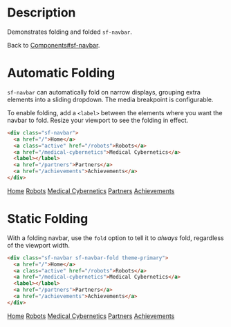 # Description

Demonstrates folding and folded `sf-navbar`.

Back to [Components#sf-navbar](components/#sf-navbar).

# Automatic Folding

`sf-navbar` can automatically fold on narrow displays, grouping extra elements
into a sliding dropdown. The media breakpoint is configurable.

To enable folding, add a `<label>` between the elements where you want the
navbar to fold. Resize your viewport to see the folding in effect.

```html
<div class="sf-navbar">
  <a href="/">Home</a>
  <a class="active" href="/robots">Robots</a>
  <a href="/medical-cybernetics">Medical Cybernetics</a>
  <label></label>
  <a href="/partners">Partners</a>
  <a href="/achievements">Achievements</a>
</div>
```

<div doc-demo>
  <div class="sf-navbar">
    <a href="examples/navbar-demo/#home">Home</a>
    <a class="active" href="examples/navbar-demo/#robots">Robots</a>
    <a href="examples/navbar-demo/#medical-cybernetics">Medical Cybernetics</a>
    <label></label>
    <a href="examples/navbar-demo/#partners">Partners</a>
    <a href="examples/navbar-demo/#achievements">Achievements</a>
  </div>
</div>

# Static Folding

With a folding navbar, use the `fold` option to tell it to _always_ fold,
regardless of the viewport width.

```html
<div class="sf-navbar sf-navbar-fold theme-primary">
  <a href="/">Home</a>
  <a class="active" href="/robots">Robots</a>
  <a href="/medical-cybernetics">Medical Cybernetics</a>
  <label></label>
  <a href="/partners">Partners</a>
  <a href="/achievements">Achievements</a>
</div>
```

<div doc-demo>
  <div class="sf-navbar sf-navbar-fold theme-primary">
    <a href="examples/navbar-demo/#home">Home</a>
    <a class="active" href="examples/navbar-demo/#robots">Robots</a>
    <a href="examples/navbar-demo/#medical-cybernetics">Medical Cybernetics</a>
    <label></label>
    <a href="examples/navbar-demo/#partners">Partners</a>
    <a href="examples/navbar-demo/#achievements">Achievements</a>
  </div>
</div>
